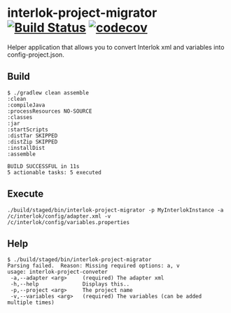 # interlok-project-migrator [![Build Status](https://travis-ci.org/adaptris-labs/interlok-project-migrator.svg?branch=develop)](https://travis-ci.org/adaptris-labs/interlok-project-migrator) [![codecov](https://codecov.io/gh/adaptris-labs/interlok-project-migrator/branch/develop/graph/badge.svg)](https://codecov.io/gh/adaptris-labs/interlok-project-migrator)

Helper application that allows you to convert Interlok xml and variables into config-project.json.

## Build

```text
$ ./gradlew clean assemble
:clean
:compileJava
:processResources NO-SOURCE
:classes
:jar
:startScripts
:distTar SKIPPED
:distZip SKIPPED
:installDist
:assemble

BUILD SUCCESSFUL in 11s
5 actionable tasks: 5 executed
```

## Execute

```shell
./build/staged/bin/interlok-project-migrator -p MyInterlokInstance -a /c/interlok/config/adapter.xml -v /c/interlok/config/variables.properties
```

## Help

```text
$ ./build/staged/bin/interlok-project-migrator
Parsing failed.  Reason: Missing required options: a, v
usage: interlok-project-conveter
 -a,--adapter <arg>     (required) The adapter xml
 -h,--help              Displays this..
 -p,--project <arg>     The project name
 -v,--variables <arg>   (required) The variables (can be added multiple times)
```
